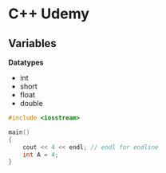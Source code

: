 # C++ Udemy

## Variables

**Datatypes**
- int  
- short 
- float 
- double 

```cpp
#include <iosstream>

main()
{
	cout << 4 << endl; // endl for endline
	int A = 4;
}
```